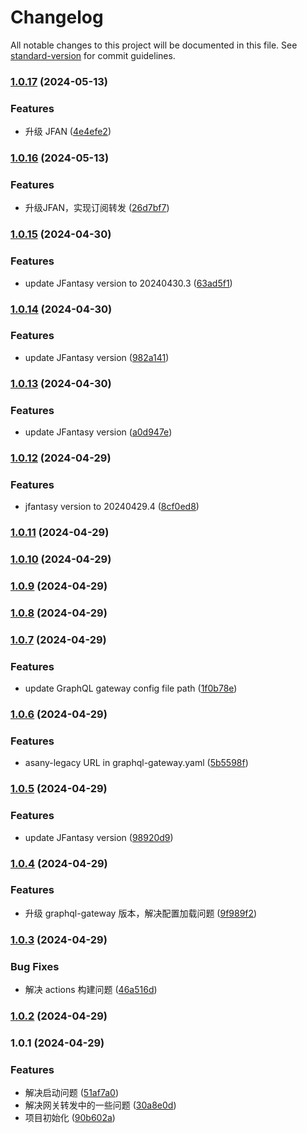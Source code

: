 # Changelog

All notable changes to this project will be documented in this file. See [standard-version](https://github.com/conventional-changelog/standard-version) for commit guidelines.

### [1.0.17](https://github.com/limaofeng/asany-gateway/compare/v1.0.16...v1.0.17) (2024-05-13)


### Features

* 升级 JFAN ([4e4efe2](https://github.com/limaofeng/asany-gateway/commit/4e4efe2e38fb8209d47dcaa229ffc604eefccf7f))

### [1.0.16](https://github.com/limaofeng/asany-gateway/compare/v1.0.15...v1.0.16) (2024-05-13)


### Features

* 升级JFAN，实现订阅转发 ([26d7bf7](https://github.com/limaofeng/asany-gateway/commit/26d7bf74759f5d2a278dd27ab6ef7e793ffc79b6))

### [1.0.15](https://github.com/limaofeng/asany-gateway/compare/v1.0.14...v1.0.15) (2024-04-30)


### Features

* update JFantasy version to 20240430.3 ([63ad5f1](https://github.com/limaofeng/asany-gateway/commit/63ad5f1fa2186be87ae3618b5239ad28079ba1a3))

### [1.0.14](https://github.com/limaofeng/asany-gateway/compare/v1.0.13...v1.0.14) (2024-04-30)


### Features

* update JFantasy version ([982a141](https://github.com/limaofeng/asany-gateway/commit/982a14154b8c542c50ae5cf56ebbc72d6400f0f8))

### [1.0.13](https://github.com/limaofeng/asany-gateway/compare/v1.0.12...v1.0.13) (2024-04-30)


### Features

* update JFantasy version ([a0d947e](https://github.com/limaofeng/asany-gateway/commit/a0d947ecb7ffdcf3a64c2574130343eebda75c91))

### [1.0.12](https://github.com/limaofeng/asany-gateway/compare/v1.0.11...v1.0.12) (2024-04-29)


### Features

* jfantasy version to 20240429.4 ([8cf0ed8](https://github.com/limaofeng/asany-gateway/commit/8cf0ed8cdf567fe67e0d42b364cdcd35433f413b))

### [1.0.11](https://github.com/limaofeng/asany-gateway/compare/v1.0.10...v1.0.11) (2024-04-29)

### [1.0.10](https://github.com/limaofeng/asany-gateway/compare/v1.0.9...v1.0.10) (2024-04-29)

### [1.0.9](https://github.com/limaofeng/asany-gateway/compare/v1.0.8...v1.0.9) (2024-04-29)

### [1.0.8](https://github.com/limaofeng/asany-gateway/compare/v1.0.7...v1.0.8) (2024-04-29)

### [1.0.7](https://github.com/limaofeng/asany-gateway/compare/v1.0.6...v1.0.7) (2024-04-29)


### Features

* update GraphQL gateway config file path ([1f0b78e](https://github.com/limaofeng/asany-gateway/commit/1f0b78e65642aefb62ce06ef8aea8ab01e15fd8b))

### [1.0.6](https://github.com/limaofeng/asany-gateway/compare/v1.0.5...v1.0.6) (2024-04-29)


### Features

* asany-legacy URL in graphql-gateway.yaml ([5b5598f](https://github.com/limaofeng/asany-gateway/commit/5b5598f65ac832a261918499d5c0c05d605c0fd6))

### [1.0.5](https://github.com/limaofeng/asany-gateway/compare/v1.0.4...v1.0.5) (2024-04-29)


### Features

* update JFantasy version ([98920d9](https://github.com/limaofeng/asany-gateway/commit/98920d971f8814abe7ab9e0c0a624a8ab0edd272))

### [1.0.4](https://github.com/limaofeng/asany-gateway/compare/v1.0.3...v1.0.4) (2024-04-29)


### Features

* 升级 graphql-gateway 版本，解决配置加载问题 ([9f989f2](https://github.com/limaofeng/asany-gateway/commit/9f989f2172b33cf6922dc3647cae1001d71f6af8))

### [1.0.3](https://github.com/limaofeng/asany-gateway/compare/v1.0.2...v1.0.3) (2024-04-29)


### Bug Fixes

*  解决 actions 构建问题 ([46a516d](https://github.com/limaofeng/asany-gateway/commit/46a516da6130e0482b1d1ae7b73a1ef36ab912fe))

### [1.0.2](https://github.com/limaofeng/asany-gateway/compare/v1.0.1...v1.0.2) (2024-04-29)

### 1.0.1 (2024-04-29)


### Features

* 解决启动问题 ([51af7a0](https://github.com/limaofeng/asany-gateway/commit/51af7a0534c76a2aa3bc05acc397573c78044071))
* 解决网关转发中的一些问题 ([30a8e0d](https://github.com/limaofeng/asany-gateway/commit/30a8e0d0ca2c367ae9978452fa214612dea0f4c3))
* 项目初始化 ([90b602a](https://github.com/limaofeng/asany-gateway/commit/90b602aca851fd40eced83dbaea37d4264ddc23b))
